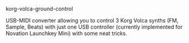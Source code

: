 korg-volca-ground-control

USB-MIDI converter allowing you to control 3 Korg Volca synths (FM, Sample, Beats) with just one USB controller (currently implemented for Novation Launchkey Mini) with some neat tricks. 
